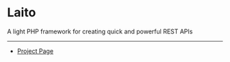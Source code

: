 Laito
=====

A light PHP framework for creating quick and powerful REST APIs

---

- [Project Page](http://mangolabs.github.io/laito/)
